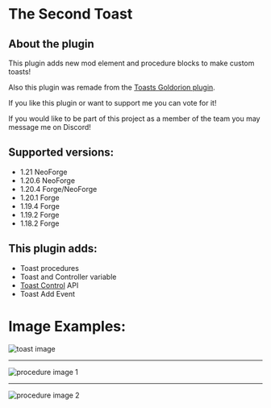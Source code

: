 # The Second Toast
## About the plugin

This plugin adds new mod element and procedure blocks to make custom toasts!

Also this plugin was remade from the [Toasts Goldorion plugin](https://github.com/Goldorion/Toasts-MCreator).

If you like this plugin or want to support me you can vote for it!

If you would like to be part of this project as a member of the team you may message me on Discord!

## Supported versions:

- 1.21 NeoForge
- 1.20.6 NeoForge
- 1.20.4 Forge/NeoForge
- 1.20.1 Forge
- 1.19.4 Forge
- 1.19.2 Forge
- 1.18.2 Forge
  
## This plugin adds:
- Toast procedures
- Toast and Controller variable
- [Toast Control](https://www.curseforge.com/minecraft/mc-mods/toast-control) API
- Toast Add Event
# Image Examples:
![toast image](https://github.com/PluginSmiths/Assets/blob/fd35e711e954cd9c90f515bb6b76d9bc63e6b1e3/toasts/toasts1.png)

---

![procedure image 1](https://github.com/PluginSmiths/Assets/blob/fd35e711e954cd9c90f515bb6b76d9bc63e6b1e3/toasts/toasts2.png)

----

![procedure image 2](https://github.com/PluginSmiths/Assets/blob/fd35e711e954cd9c90f515bb6b76d9bc63e6b1e3/toasts/toasts3.png)



